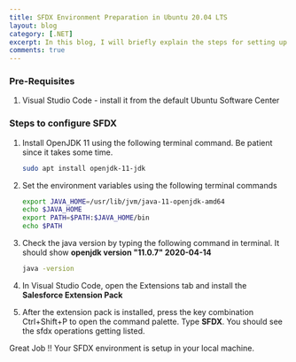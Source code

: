 ```yaml
---
title: SFDX Environment Preparation in Ubuntu 20.04 LTS
layout: blog
category: [.NET]
excerpt: In this blog, I will briefly explain the steps for setting up your SFDX environment in Ubuntu 20.04 LTS Linux machine
comments: true
---
```


### Pre-Requisites
1. Visual Studio Code - install it from the default Ubuntu Software Center

### Steps to configure SFDX
1. Install OpenJDK 11 using the following terminal command. Be patient since it takes some time.
    ```bash
    sudo apt install openjdk-11-jdk
    ```

2. Set the environment variables using the following terminal commands
    ```bash
    export JAVA_HOME=/usr/lib/jvm/java-11-openjdk-amd64
    echo $JAVA_HOME
    export PATH=$PATH:$JAVA_HOME/bin
    echo $PATH
    ```
3. Check the java version by typing the following command in terminal. It should show **openjdk version "11.0.7" 2020-04-14**
    ```bash
    java -version
    ```
4. In Visual Studio Code, open the Extensions tab and install the **Salesforce Extension Pack**
5. After the extension pack is installed, press the key combination Ctrl+Shift+P to open the command palette. Type **SFDX**. You should see the sfdx operations getting listed.

Great Job !! Your SFDX environment is setup in your local machine.